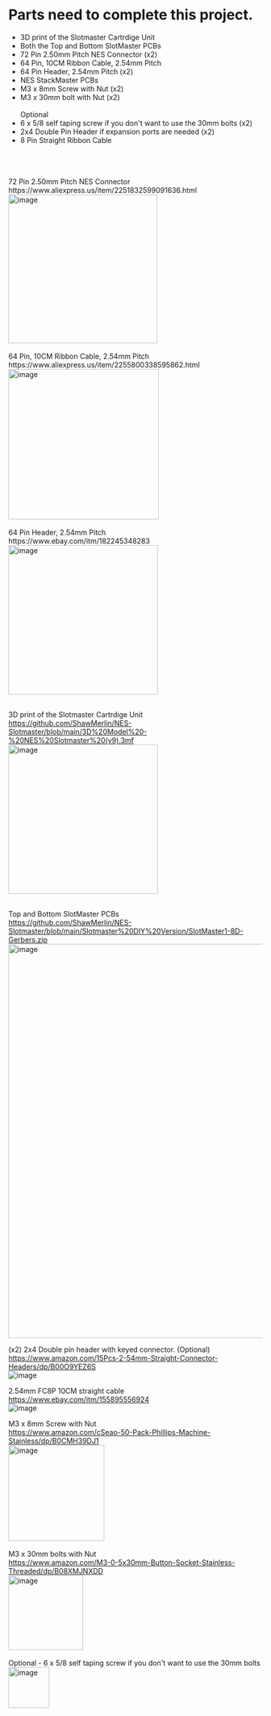 # Parts need to complete this project. <BR>
- 3D print of the Slotmaster Cartrdige Unit <BR>
- Both the Top and Bottom SlotMaster PCBs <BR>
- 72 Pin 2.50mm Pitch NES Connector (x2) <BR>
- 64 Pin, 10CM Ribbon Cable, 2.54mm Pitch <BR>
- 64 Pin Header, 2.54mm Pitch (x2) <BR>
- NES StackMaster PCBs <br>
- M3 x 8mm Screw with Nut (x2) <br>
- M3 x 30mm bolt with Nut (x2) <br> <br>
Optional <br>
- 6 x 5/8 self taping screw if you don't want to use the 30mm bolts (x2) <br>
- 2x4 Double Pin Header if expansion ports are needed (x2) <br>
- 8 Pin Straight Ribbon Cable <br>
<BR>
<BR>
<BR>
72 Pin 2.50mm Pitch NES Connector <BR>
https://www.aliexpress.us/item/2251832599091636.html <BR>
<img width="295" alt="image" src="https://github.com/ShawMerlin/NES-Slotmaster/assets/70423454/00b30663-48c7-49bd-b86a-b677862a47df">
<BR> <BR>
64 Pin, 10CM Ribbon Cable, 2.54mm Pitch <BR>
https://www.aliexpress.us/item/2255800338595862.html <BR>
<img width="298" alt="image" src="https://github.com/ShawMerlin/NES-Slotmaster/assets/70423454/3a79e2c9-ce16-48d5-b588-97c52f0f1c35">
<BR> <BR>
64 Pin Header, 2.54mm Pitch <BR>
https://www.ebay.com/itm/182245348283  <BR>
<img width="296" alt="image" src="https://github.com/ShawMerlin/NES-Slotmaster/assets/70423454/af6f9373-dcaf-4876-94a3-3c945697f05e">
  <BR>
    <BR>

3D print of the Slotmaster Cartrdige Unit <BR>
https://github.com/ShawMerlin/NES-Slotmaster/blob/main/3D%20Model%20-%20NES%20Slotmaster%20(v9).3mf
<BR>
<img width="296" alt="image" src="https://github.com/ShawMerlin/NES-Slotmaster/assets/70423454/d84a4958-eae8-4f9e-a26f-e5f98a2dea26">
 <BR>
 <BR>

Top and Bottom SlotMaster PCBs <BR>
https://github.com/ShawMerlin/NES-Slotmaster/blob/main/Slotmaster%20DIY%20Version/SlotMaster1-8D-Gerbers.zip <BR>
<img width="781" alt="image" src="https://github.com/ShawMerlin/NES-Slotmaster/assets/70423454/0e9e9441-ab53-43bb-94c4-44a2cc6cd176">

(x2) 2x4 Double pin header with keyed connector. (Optional) <BR>
https://www.amazon.com/15Pcs-2-54mm-Straight-Connector-Headers/dp/B00O9YEZ6S <BR>
![image](https://github.com/ShawMerlin/NES-Slotmaster/assets/70423454/6c4b72c5-3ae6-461e-b4e7-c90f21329e76)

2.54mm FC8P 10CM straight cable <BR>
https://www.ebay.com/itm/155895556924 <BR>
![image](https://github.com/ShawMerlin/NES-Slotmaster/assets/70423454/e6449056-e11c-406f-bdc5-cdb512933a73)


M3 x 8mm Screw with Nut  <BR>
https://www.amazon.com/cSeao-50-Pack-Phillips-Machine-Stainless/dp/B0CMH39DJ1  <BR>
<img width="190" alt="image" src="https://github.com/ShawMerlin/NES-Slotmaster/assets/70423454/8fb42956-74b6-4356-9239-ab6f3ac46ded">
 <BR>
<BR>
M3 x 30mm bolts with Nut  <BR>
https://www.amazon.com/M3-0-5x30mm-Button-Socket-Stainless-Threaded/dp/B08XMJNXDD  <BR>
<img width="148" alt="image" src="https://github.com/ShawMerlin/NES-Slotmaster/assets/70423454/08eb4836-10cb-413a-9fb0-7f31805521cf">
  <BR>
  <BR>
Optional - 6 x 5/8 self taping screw if you don't want to use the 30mm bolts  <BR>
<img width="81" alt="image" src="https://github.com/ShawMerlin/NES-Slotmaster/assets/70423454/ec1b948e-ab17-4e39-b9cb-0cd5d12944a0">



